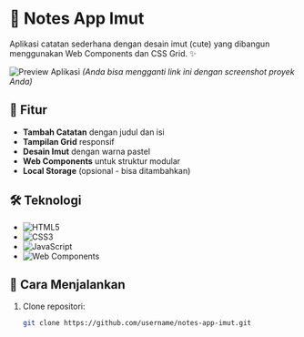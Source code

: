 # 📝 Notes App Imut 

Aplikasi catatan sederhana dengan desain imut (cute) yang dibangun menggunakan Web Components dan CSS Grid. ✨

![Preview Aplikasi](https://via.placeholder.com/800x400.png?text=Notes+App+Imut+Preview) 
*(Anda bisa mengganti link ini dengan screenshot proyek Anda)*

## 🌟 Fitur
- **Tambah Catatan** dengan judul dan isi
- **Tampilan Grid** responsif
- **Desain Imut** dengan warna pastel
- **Web Components** untuk struktur modular
- **Local Storage** (opsional - bisa ditambahkan)

## 🛠 Teknologi
- ![HTML5](https://img.shields.io/badge/-HTML5-E34F26?logo=html5&logoColor=white)
- ![CSS3](https://img.shields.io/badge/-CSS3-1572B6?logo=css3&logoColor=white)
- ![JavaScript](https://img.shields.io/badge/-JavaScript-F7DF1E?logo=javascript&logoColor=black)
- ![Web Components](https://img.shields.io/badge/-Web_Components-29ABE2?logo=webcomponents&logoColor=white)

## 🚀 Cara Menjalankan
1. Clone repositori:
   ```bash
   git clone https://github.com/username/notes-app-imut.git
